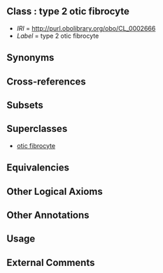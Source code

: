 
## Class : type 2 otic fibrocyte

 * *IRI* = http://purl.obolibrary.org/obo/CL_0002666
 * *Label* = type 2 otic fibrocyte

## Synonyms


## Cross-references


## Subsets


## Superclasses

 * [otic fibrocyte](../../CL/65/CL_0002665.md)

## Equivalencies


## Other Logical Axioms


## Other Annotations


## Usage


## External Comments


